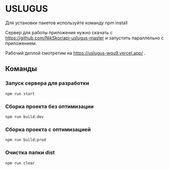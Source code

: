 # USLUGUS

Для установки пакетов используйте команду npm install

Сервер для работы приложения нужно скачать с https://github.com/NikSkor/api-uslugus-master
и запустить параллельно с приложением.

Рабочий деплой смотретим на https://uslugus-wqu9.vercel.app/ .
## Команды

### Запуск сервера для разработки
```shell
npm run start
```

### Сборка проекта без оптимизации
```shell
npm run build:dev
```

### Сборка проекта с оптимизацией
```shell
npm run build:prod
```

### Очистка папки dist
```shell
npm run clear
```
